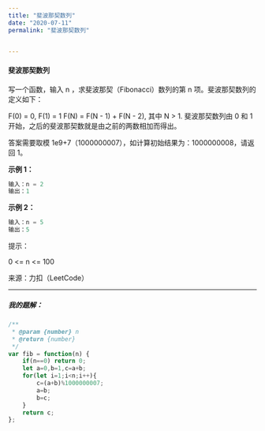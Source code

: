 ```yaml
---
title: "斐波那契数列"
date: "2020-07-11"
permalink: "斐波那契数列"


---
```


#### 斐波那契数列

写一个函数，输入 n ，求斐波那契（Fibonacci）数列的第 n 项。斐波那契数列的定义如下：

F(0) = 0,   F(1) = 1
F(N) = F(N - 1) + F(N - 2), 其中 N > 1.
斐波那契数列由 0 和 1 开始，之后的斐波那契数就是由之前的两数相加而得出。

答案需要取模 1e9+7（1000000007），如计算初始结果为：1000000008，请返回 1。

 

**示例 1：**

```c
输入：n = 2
输出：1
```


**示例 2：**

```c
输入：n = 5
输出：5
```


提示：

0 <= n <= 100

来源：力扣（LeetCode）

<hr>
<h5>我的题解：</h5>



```javascript
/**
 * @param {number} n
 * @return {number}
 */
var fib = function(n) {
    if(n==0) return 0;
    let a=0,b=1,c=a+b;
    for(let i=1;i<n;i++){
        c=(a+b)%1000000007;
        a=b;
        b=c;
    }
    return c;
};
```

